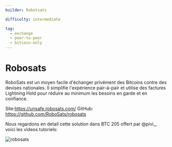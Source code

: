```yaml
---
builder: Robotsats

difficulty: intermediate

tag:
  - exchange
  - peer-to-peer
  - bitcoin-only
---
```


# Robosats

RoboSats est un moyen facile d'échanger privément des Bitcoins contre des devises nationales. Il simplifie l'expérience pair-à-pair et utilise des factures Lightning Hold pour réduire au minimum les besoins en garde et en confiance.

Site:https://unsafe.robosats.com/
GitHub: https://github.com/RoboSats/robosats

Nous regardons en detail cette solution dans BTC 205 offert par @pivi\_, voici les videos tutoriels:

![robosats](https://tube.nuagelibre.fr/videos/watch/1978a2e0-64a0-4437-9229-7614cdf5bf61?start=0s)
